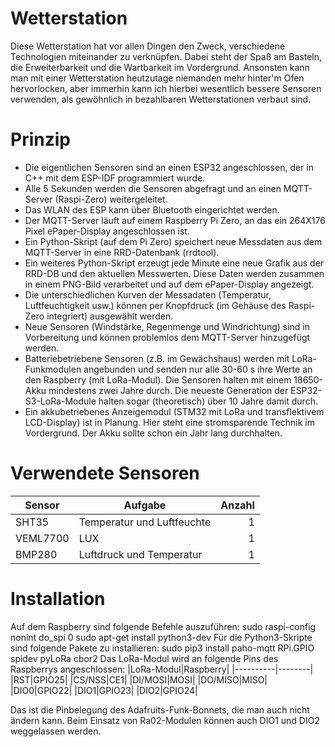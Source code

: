 # Wetterstation
Diese Wetterstation hat vor allen Dingen den Zweck, verschiedene Technologien miteinander zu verknüpfen. Dabei steht der Spaß am Basteln, die Erweiterbarkeit und die Wartbarkeit im Vordergrund. 
Ansonsten kann man mit einer Wetterstation heutzutage niemanden mehr hinter'm Ofen hervorlocken, aber immerhin kann ich hierbei wesentlich bessere Sensoren verwenden, als gewöhnlich in bezahlbaren Wetterstationen verbaut sind.
# Prinzip
* Die eigentlichen Sensoren sind an einen ESP32 angeschlossen, der in C++ mit dem ESP-IDF programmiert wurde.
* Alle 5 Sekunden werden die Sensoren abgefragt und an einen MQTT-Server (Raspi-Zero) weitergeleitet.
* Das WLAN des ESP kann über Bluetooth eingerichtet werden.
* Der MQTT-Server läuft auf einem Raspberry Pi Zero, an das ein 264X176 Pixel ePaper-Display angeschlossen ist.
* Ein Python-Skript (auf dem Pi Zero) speichert neue Messdaten aus dem MQTT-Server in eine RRD-Datenbank (rrdtool).
* Ein weiteres Python-Skript erzeugt jede Minute eine neue Grafik aus der RRD-DB und den aktuellen Messwerten. Diese Daten werden zusammen in einem PNG-Bild verarbeitet und auf dem ePaper-Display angezeigt.
* Die unterschiedlichen Kurven der Messadaten (Temperatur, Luftfeuchtigkeit usw.) können per Knopfdruck (im Gehäuse des Raspi-Zero integriert) ausgewählt werden.
* Neue Sensoren (Windstärke, Regenmenge und Windrichtung) sind in Vorbereitung und können problemlos dem MQTT-Server hinzugefügt werden.
* Batteriebetriebene Sensoren (z.B. im Gewächshaus) werden mit LoRa-Funkmodulen angebunden und senden nur alle 30-60 s ihre Werte an den Raspberry (mit LoRa-Modul). Die Sensoren halten mit einem 18650-Akku mindestens zwei Jahre durch. Die neueste Generation der ESP32-S3-LoRa-Module halten sogar (theoretisch) über 10 Jahre damit durch.
* Ein akkubetriebenes Anzeigemodul (STM32 mit LoRa und transflektivem LCD-Display) ist in Planung. Hier steht eine stromsparende Technik im Vordergrund. Der Akku sollte schon ein Jahr lang durchhalten.
# Verwendete Sensoren 
| Sensor        | Aufgabe       | Anzahl|
| ------------- |---------------| -----:|
| SHT35 | Temperatur und Luftfeuchte | 1 |
| VEML7700 | LUX | 1 |
| BMP280 | Luftdruck und Temperatur | 1 |
# Installation
Auf dem Raspberry sind folgende Befehle auszuführen:
    sudo raspi-config nonint do_spi 0
    sudo apt-get install python3-dev
Für die Python3-Skripte sind folgende Pakete zu installieren:
    sudo pip3 install paho-mqtt RPi.GPIO spidev pyLoRa cbor2
Das LoRa-Modul wird an folgende Pins des Raspberrys angeschlossen:
|LoRa-Modul|Raspberry|
|----------|--------|
|RST|GPIO25|
|CS/NSS|CE1|
|DI/MOSI|MOSI|
|DO/MISO|MISO|
|DIO0|GPIO22|
|DIO1|GPIO23|
|DIO2|GPIO24|

Das ist die Pinbelegung des Adafruits-Funk-Bonnets, die man auch nicht ändern kann. Beim Einsatz von Ra02-Modulen können auch DIO1 und DIO2 weggelassen werden.
